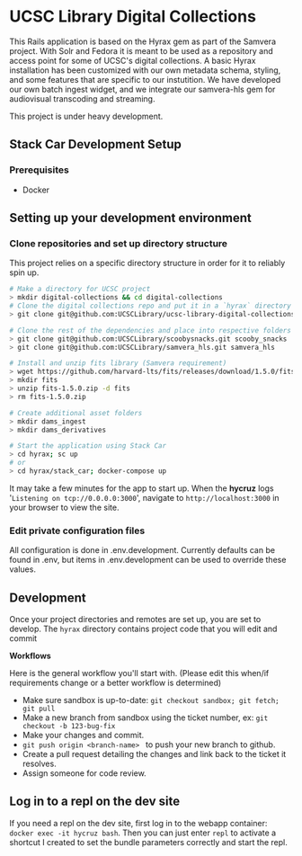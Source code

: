 # UCSC Library Digital Collections

This Rails application is based on the Hyrax gem as part of the Samvera project. With Solr and Fedora it is meant to be used as a repository and access point for some of UCSC's digital collections. 
A basic Hyrax installation has been customized with our own metadata schema, styling, and some features that are specific to our instutition. We have developed our own batch ingest widget, and we integrate our samvera-hls gem for audiovisual transcoding and streaming. 

This project is under heavy development.

## Stack Car Development Setup

### Prerequisites
- Docker

## Setting up your development environment

### Clone repositories and set up directory structure

This project relies on a specific directory structure in order for it to reliably spin up.

```bash
# Make a directory for UCSC project
> mkdir digital-collections && cd digital-collections
# Clone the digital collections repo and put it in a `hyrax` directory
> git clone git@github.com:UCSCLibrary/ucsc-library-digital-collections.git hyrax

# Clone the rest of the dependencies and place into respective folders
> git clone git@github.com:UCSCLibrary/scoobysnacks.git scooby_snacks
> git clone git@github.com:UCSCLibrary/samvera_hls.git samvera_hls

# Install and unzip fits library (Samvera requirement)
> wget https://github.com/harvard-lts/fits/releases/download/1.5.0/fits-1.5.0.zip # You may need to install wget (`brew update && brew install wget`)
> mkdir fits
> unzip fits-1.5.0.zip -d fits
> rm fits-1.5.0.zip

# Create additional asset folders
> mkdir dams_ingest
> mkdir dams_derivatives

# Start the application using Stack Car
> cd hyrax; sc up
# or
> cd hyrax/stack_car; docker-compose up
```

It may take a few minutes for the app to start up. When the **hycruz** logs '`Listening on tcp://0.0.0.0:3000`', navigate to `http://localhost:3000` in your browser to view the site.

### Edit private configuration files
All configuration is done in .env.development.  Currently defaults can be found in .env, but items in .env.development can be used to override these values.

## Development
Once your project directories and remotes are set up, you are set to develop. The `hyrax` directory contains project code that you will edit and commit

**Workflows**

Here is the general workflow you'll start with. (Please edit this when/if requirements change or a better workflow is determined)

- Make sure sandbox is up-to-date: `git checkout sandbox; git fetch; git pull`
- Make a new branch from sandbox using the ticket number, ex: `git checkout -b 123-bug-fix`
- Make your changes and commit.
- `git push origin <branch-name> ` to push your new branch to github. 
- Create a pull request detailing the changes and link back to the ticket it resolves.
- Assign someone for code review.

## Log in to a repl on the dev site
If you need a repl on the dev site, first log in to the webapp container: `docker exec -it hycruz bash`. Then you can just enter `repl` to activate a shortcut I created to set the bundle parameters correctly and start the repl.
